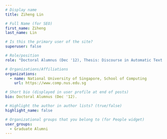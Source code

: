 ```yaml
---
# Display name
title: Ziheng Lin

# Full Name (for SEO) 
first_name: Ziheng
last_name: Lin

# Is this the primary user of the site?
superuser: false

# Role/position
role: "Doctoral Alumnus (Dec '12), Thesis: Discourse in Automatic Text Summarization"

# Organizations/Affiliations
organizations:
  - name: National University of Singapore, School of Computing
    url: https://www.comp.nus.edu.sg

# Short bio (displayed in user profile at end of posts)
bio: Doctoral Alumnus (Dec '12). 

# Highlight the author in author lists? (true/false)
highlight_name: false

# Organizational groups that you belong to (for People widget)
user_groups:
  - Graduate Alumni
---
```

